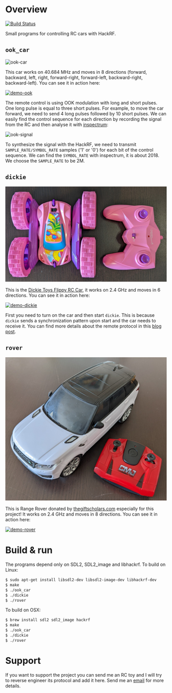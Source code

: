# Overview
[![Build Status](https://github.com/rgerganov/rf-car/workflows/CI/badge.svg)](https://github.com/rgerganov/rf-car/actions)

Small programs for controlling RC cars with HackRF.

## `ook_car`
![ook-car](/ook-car.jpg)

This car works on 40.684 MHz and moves in 8 directions (forward, backward, left, right, forward-right,
forward-left, backward-right, backward-left). You can see it in action here:

[![demo-ook](https://img.youtube.com/vi/itS2pWkgNrM/0.jpg)](https://www.youtube.com/watch?v=itS2pWkgNrM)

The remote control is using OOK modulation with long and short pulses. One long
pulse is equal to three short pulses. For example, to move the car forward, we
need to send 4 long pulses followed by 10 short pulses. We can easily find the
control sequence for each direction by recording the signal from the RC and
then analyse it with [inspectrum](https://github.com/miek/inspectrum):

![ook-signal](/inspectrum-ook.png)

To synthesize the signal with the HackRF, we need to transmit
`SAMPLE_RATE/SYMBOL_RATE` samples ('1' or '0') for each bit of the control
sequence. We can find the `SYMBOL_RATE` with inspectrum, it is about 2018.
We choose the `SAMPLE_RATE` to be 2M.

## `dickie`
![dickie-car](/dickie.jpg)

This is the [Dickie Toys Flippy RC Car](https://www.amazon.de/-/en/Dickie-Flippy-Control-Rotation-Function/dp/B084PY44PN), it works on 2.4 GHz and moves in 6 directions. You can see it in action here:

[![demo-dickie](https://img.youtube.com/vi/mqSv-Nycy_4/0.jpg)](https://www.youtube.com/watch?v=mqSv-Nycy_4)

First you need to turn on the car and then start `dickie`. This is because `dickie` sends a synchronization pattern upon start and the car needs to receive it.
You can find more details about the remote protocol in this [blog post](https://xakcop.com/post/re-2.4ghz/).

## `rover`
![rover-car](/rover.jpg)

This is Range Rover donated by [thegiftscholars.com](https://www.thegiftscholars.com/cmj-rc-cars) especially for this project!
It works on 2.4 GHz and moves in 8 directions. You can see it in action here:

[![demo-rover](https://img.youtube.com/vi/QaZhaHERiQc/0.jpg)](https://www.youtube.com/watch?v=QaZhaHERiQc)

# Build & run

The programs depend only on SDL2, SDL2_image and libhackrf. To build on Linux:

    $ sudo apt-get install libsdl2-dev libsdl2-image-dev libhackrf-dev
    $ make
    $ ./ook_car
    $ ./dickie
    $ ./rover

To build on OSX:

    $ brew install sdl2 sdl2_image hackrf
    $ make
    $ ./ook_car
    $ ./dickie
    $ ./rover

# Support

If you want to support the project you can send me an RC toy and I will try to reverse engineer its protocol and add it here. Send me an [email](mailto:rgerganov@gmail.com) for more details.
